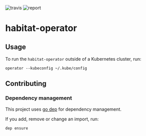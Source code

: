 ![travis] ![report]

# habitat-operator

## Usage

To run the `habitat-operator` outside of a Kubernetes cluster, run:

    operator --kubeconfig ~/.kube/config

## Contributing

### Dependency management

This project uses [go dep](https://github.com/golang/dep/) for dependency
management.

If you add, remove or change an import, run:

    dep ensure

[travis]: https://travis-ci.org/kinvolk/habitat-operator.svg?branch=master
[report]: https://goreportcard.com/badge/github.com/kinvolk/habitat-operator
